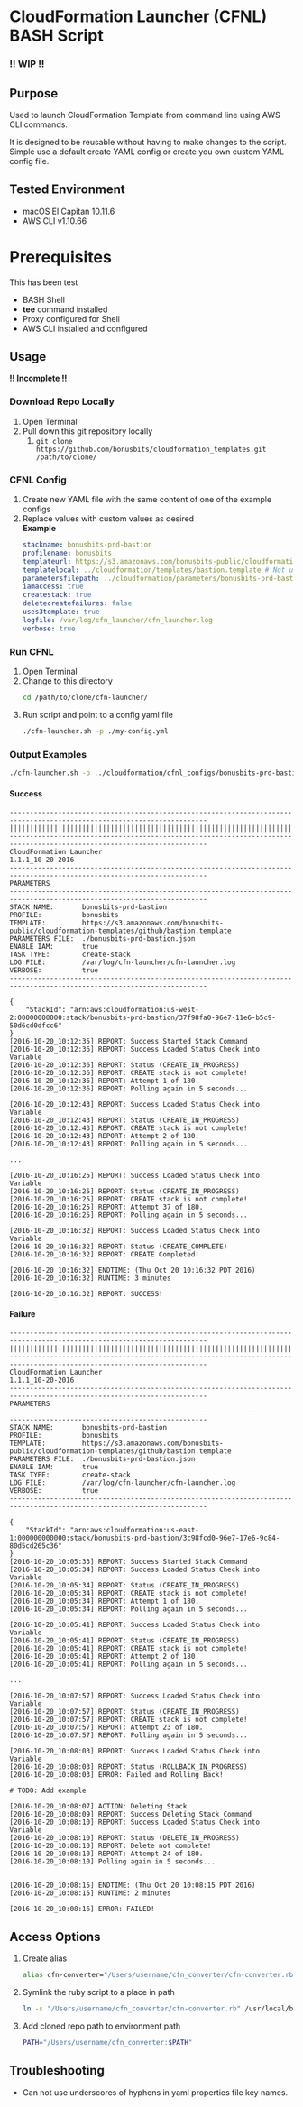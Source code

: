 # CloudFormation Launcher (CFNL) BASH Script
### !! WIP !!

## Purpose
Used to launch CloudFormation Template from command line using AWS CLI commands.

It is designed to be reusable without having to make changes to the script. 
Simple use a default create YAML config or create you own custom YAML config file.

## Tested Environment
* macOS El Capitan 10.11.6
* AWS CLI v1.10.66

# Prerequisites
This has been test
* BASH Shell
* **tee** command installed
* Proxy configured for Shell
* AWS CLI installed and configured

## Usage
**!! Incomplete !!**

### Download Repo Locally
1. Open Terminal
2. Pull down this git repository locally
    1. ```git clone https://github.com/bonusbits/cloudformation_templates.git /path/to/clone/```

### CFNL Config
1. Create new YAML file with the same content of one of the example configs
2. Replace values with custom values as desired
    <br>**Example**<br>
    ```yaml
    stackname: bonusbits-prd-bastion
    profilename: bonusbits
    templateurl: https://s3.amazonaws.com/bonusbits-public/cloudformation-templates/github/bastion.template
    templatelocal: ../cloudformation/templates/bastion.template # Not used because uses3template = true
    parametersfilepath: ../cloudformation/parameters/bonusbits-prd-bastion.json
    iamaccess: true
    createstack: true
    deletecreatefailures: false
    uses3template: true
    logfile: /var/log/cfn_launcher/cfn_launcher.log
    verbose: true
    ```
    
### Run CFNL
1. Open Terminal
2. Change to this directory
    ```bash
    cd /path/to/clone/cfn-launcher/
    ```
3. Run script and point to a config yaml file
    ```bash
    ./cfn-launcher.sh -p ./my-config.yml
    ```
    
### Output Examples

```bash
./cfn-launcher.sh -p ../cloudformation/cfnl_configs/bonusbits-prd-bastion.yml
```

#### Success
    -----------------------------------------------------------------------------------------------------------------------
    |||||||||||||||||||||||||||||||||||||||||||||||||||||||||||||||||||||||||||||||||||||||||||||||||||||||||||||||||||||||
    -----------------------------------------------------------------------------------------------------------------------
    CloudFormation Launcher
    1.1.1_10-20-2016
    -----------------------------------------------------------------------------------------------------------------------
    PARAMETERS
    -----------------------------------------------------------------------------------------------------------------------
    STACK NAME:       bonusbits-prd-bastion
    PROFILE:          bonusbits
    TEMPLATE:         https://s3.amazonaws.com/bonusbits-public/cloudformation-templates/github/bastion.template
    PARAMETERS FILE:  ./bonusbits-prd-bastion.json
    ENABLE IAM:       true
    TASK TYPE:        create-stack
    LOG FILE:         /var/log/cfn-launcher/cfn-launcher.log
    VERBOSE:          true
    -----------------------------------------------------------------------------------------------------------------------
    
    {
        "StackId": "arn:aws:cloudformation:us-west-2:00000000000:stack/bonusbits-prd-bastion/37f98fa0-96e7-11e6-b5c9-50d6cd0dfcc6"
    }
    [2016-10-20_10:12:35] REPORT: Success Started Stack Command
    [2016-10-20_10:12:36] REPORT: Success Loaded Status Check into Variable
    [2016-10-20_10:12:36] REPORT: Status (CREATE_IN_PROGRESS)
    [2016-10-20_10:12:36] REPORT: CREATE stack is not complete!
    [2016-10-20_10:12:36] REPORT: Attempt 1 of 180.
    [2016-10-20_10:12:36] REPORT: Polling again in 5 seconds...
    
    [2016-10-20_10:12:43] REPORT: Success Loaded Status Check into Variable
    [2016-10-20_10:12:43] REPORT: Status (CREATE_IN_PROGRESS)
    [2016-10-20_10:12:43] REPORT: CREATE stack is not complete!
    [2016-10-20_10:12:43] REPORT: Attempt 2 of 180.
    [2016-10-20_10:12:43] REPORT: Polling again in 5 seconds...
    
    ...
    
    [2016-10-20_10:16:25] REPORT: Success Loaded Status Check into Variable
    [2016-10-20_10:16:25] REPORT: Status (CREATE_IN_PROGRESS)
    [2016-10-20_10:16:25] REPORT: CREATE stack is not complete!
    [2016-10-20_10:16:25] REPORT: Attempt 37 of 180.
    [2016-10-20_10:16:25] REPORT: Polling again in 5 seconds...
    
    [2016-10-20_10:16:32] REPORT: Success Loaded Status Check into Variable
    [2016-10-20_10:16:32] REPORT: Status (CREATE_COMPLETE)
    [2016-10-20_10:16:32] REPORT: CREATE Completed!
    
    [2016-10-20_10:16:32] ENDTIME: (Thu Oct 20 10:16:32 PDT 2016)
    [2016-10-20_10:16:32] RUNTIME: 3 minutes
    
    [2016-10-20_10:16:32] REPORT: SUCCESS!

#### Failure
    -----------------------------------------------------------------------------------------------------------------------
    |||||||||||||||||||||||||||||||||||||||||||||||||||||||||||||||||||||||||||||||||||||||||||||||||||||||||||||||||||||||
    -----------------------------------------------------------------------------------------------------------------------
    CloudFormation Launcher
    1.1.1_10-20-2016
    -----------------------------------------------------------------------------------------------------------------------
    PARAMETERS
    -----------------------------------------------------------------------------------------------------------------------
    STACK NAME:       bonusbits-prd-bastion
    PROFILE:          bonusbits
    TEMPLATE:         https://s3.amazonaws.com/bonusbits-public/cloudformation-templates/github/bastion.template
    PARAMETERS FILE:  ./bonusbits-prd-bastion.json
    ENABLE IAM:       true
    TASK TYPE:        create-stack
    LOG FILE:         /var/log/cfn-launcher/cfn-launcher.log
    VERBOSE:          true
    -----------------------------------------------------------------------------------------------------------------------
    
    {
        "StackId": "arn:aws:cloudformation:us-east-1:000000000000:stack/bonusbits-prd-bastion/3c98fcd0-96e7-17e6-9c84-80d5cd265c36"
    }
    [2016-10-20_10:05:33] REPORT: Success Started Stack Command
    [2016-10-20_10:05:34] REPORT: Success Loaded Status Check into Variable
    [2016-10-20_10:05:34] REPORT: Status (CREATE_IN_PROGRESS)
    [2016-10-20_10:05:34] REPORT: CREATE stack is not complete!
    [2016-10-20_10:05:34] REPORT: Attempt 1 of 180.
    [2016-10-20_10:05:34] REPORT: Polling again in 5 seconds...
    
    [2016-10-20_10:05:41] REPORT: Success Loaded Status Check into Variable
    [2016-10-20_10:05:41] REPORT: Status (CREATE_IN_PROGRESS)
    [2016-10-20_10:05:41] REPORT: CREATE stack is not complete!
    [2016-10-20_10:05:41] REPORT: Attempt 2 of 180.
    [2016-10-20_10:05:41] REPORT: Polling again in 5 seconds...
    
    ...
    
    [2016-10-20_10:07:57] REPORT: Success Loaded Status Check into Variable
    [2016-10-20_10:07:57] REPORT: Status (CREATE_IN_PROGRESS)
    [2016-10-20_10:07:57] REPORT: CREATE stack is not complete!
    [2016-10-20_10:07:57] REPORT: Attempt 23 of 180.
    [2016-10-20_10:07:57] REPORT: Polling again in 5 seconds...
    
    [2016-10-20_10:08:03] REPORT: Success Loaded Status Check into Variable
    [2016-10-20_10:08:03] REPORT: Status (ROLLBACK_IN_PROGRESS)
    [2016-10-20_10:08:03] ERROR: Failed and Rolling Back!
    
    # TODO: Add example
    
    [2016-10-20_10:08:07] ACTION: Deleting Stack
    [2016-10-20_10:08:09] REPORT: Success Deleting Stack Command
    [2016-10-20_10:08:10] REPORT: Success Loaded Status Check into Variable
    [2016-10-20_10:08:10] REPORT: Status (DELETE_IN_PROGRESS)
    [2016-10-20_10:08:10] REPORT: Delete not complete!
    [2016-10-20_10:08:10] REPORT: Attempt 24 of 180.
    [2016-10-20_10:08:10] Polling again in 5 seconds...
    
    
    [2016-10-20_10:08:15] ENDTIME: (Thu Oct 20 10:08:15 PDT 2016)
    [2016-10-20_10:08:15] RUNTIME: 2 minutes
    
    [2016-10-20_10:08:16] ERROR: FAILED!

## Access Options
1. Create alias
    ```bash
    alias cfn-converter="/Users/username/cfn_converter/cfn-converter.rb"
    ```
2. Symlink the ruby script to a place in path
    ```bash
    ln -s "/Users/username/cfn_converter/cfn-converter.rb" /usr/local/bin/cfn-converter
    ```
3. Add cloned repo path to environment path
    ```bash
    PATH="/Users/username/cfn_converter:$PATH"
    ```
    

## Troubleshooting
* Can not use underscores of hyphens in yaml properties file key names.
